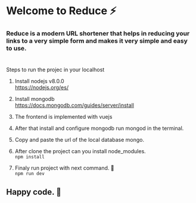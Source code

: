 # Welcome to Reduce ⚡️

### Reduce is a modern URL shortener that helps in reducing your links to a very simple form and makes it very simple and easy to use.

#

Steps to run the projec in your localhost

1. Install nodejs v8.0.0<br>
   <https://nodejs.org/es/>

2. Install mongodb<br>
   <https://docs.mongodb.com/guides/server/install>

3. The frontend is implemented with vuejs

4. After that install and configure mongodb run mongod in the terminal.

5. Copy and paste the url of the local database mongo.

6. After clone the project can you install node_modules.<br>
   `npm install`

7. Finaly run project with next command. 🚀<br>
   `npm run dev`

## Happy code. 🍻
